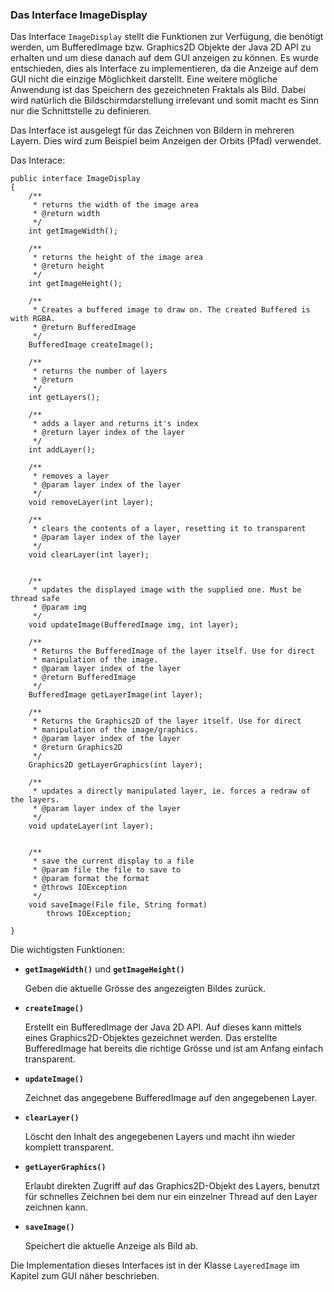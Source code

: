 ### Das Interface ImageDisplay ###

Das Interface `ImageDisplay` stellt die Funktionen zur Verfügung, die benötigt werden, um
BufferedImage bzw. Graphics2D Objekte der Java 2D API zu erhalten und um diese
danach auf dem GUI anzeigen zu können. Es wurde entschieden, dies als Interface
zu implementieren, da die Anzeige auf dem GUI nicht die einzige Möglichkeit
darstellt. Eine weitere mögliche Anwendung ist das Speichern des gezeichneten
Fraktals als Bild. Dabei wird natürlich die Bildschirmdarstellung irrelevant und
somit macht es Sinn nur die Schnittstelle zu definieren.

Das Interface ist ausgelegt für das Zeichnen von Bildern in mehreren Layern. Dies
wird zum Beispiel beim Anzeigen der Orbits (Pfad) verwendet.

Das Interace:

~~~~~~~~ {.Java}
public interface ImageDisplay
{
	/**
	 * returns the width of the image area
	 * @return width
	 */
	int getImageWidth();

	/**
	 * returns the height of the image area
	 * @return height
	 */
	int getImageHeight();

	/**
	 * Creates a buffered image to draw on. The created Buffered is with RGBA.
	 * @return BufferedImage
	 */
	BufferedImage createImage();

	/**
	 * returns the number of layers
	 * @return
	 */
	int getLayers();

	/**
	 * adds a layer and returns it's index
	 * @return layer index of the layer
	 */
	int addLayer();

	/**
	 * removes a layer
	 * @param layer index of the layer
	 */
	void removeLayer(int layer);

	/**
	 * clears the contents of a layer, resetting it to transparent
	 * @param layer index of the layer
	 */
	void clearLayer(int layer);


	/**
	 * updates the displayed image with the supplied one. Must be thread safe
	 * @param img
	 */
	void updateImage(BufferedImage img, int layer);

	/**
	 * Returns the BufferedImage of the layer itself. Use for direct
	 * manipulation of the image.
	 * @param layer index of the layer
	 * @return BufferedImage
	 */
	BufferedImage getLayerImage(int layer);

	/**
	 * Returns the Graphics2D of the layer itself. Use for direct
	 * manipulation of the image/graphics.
	 * @param layer index of the layer
	 * @return Graphics2D
	 */
	Graphics2D getLayerGraphics(int layer);

	/**
	 * updates a directly manipulated layer, ie. forces a redraw of the layers.
	 * @param layer index of the layer
	 */
	void updateLayer(int layer);


	/**
	 * save the current display to a file
	 * @param file the file to save to
	 * @param format the format
	 * @throws IOException
	 */
	void saveImage(File file, String format)
		throws IOException;

}
~~~~~~~~

Die wichtigsten Funktionen:

  * **`getImageWidth()`** und **`getImageHeight()`**

	Geben die aktuelle Grösse des angezeigten Bildes zurück.

  * **`createImage()`**

	Erstellt ein BufferedImage der Java 2D API. Auf dieses kann mittels eines
	Graphics2D-Objektes gezeichnet werden. Das erstellte BufferedImage hat
	bereits die richtige Grösse und ist am Anfang einfach transparent.

  * **`updateImage()`**

	Zeichnet das angegebene BufferedImage auf den angegebenen Layer.

  * **`clearLayer()`**

	Löscht den Inhalt des angegebenen Layers und macht ihn wieder komplett
	transparent.

  * **`getLayerGraphics()`**

	Erlaubt direkten Zugriff auf das Graphics2D-Objekt des Layers, benutzt für
	schnelles Zeichnen bei dem nur ein einzelner Thread auf den Layer zeichnen
	kann.

  * **`saveImage()`**

	Speichert die aktuelle Anzeige als Bild ab.


Die Implementation dieses Interfaces ist in der Klasse `LayeredImage` im Kapitel zum GUI näher
beschrieben.
